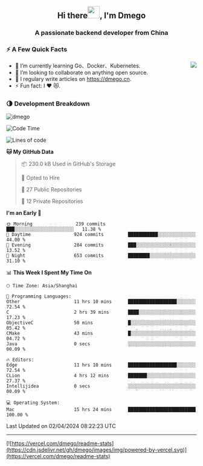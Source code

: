 <h2 align="center">Hi there<img src="https://cdn.jsdelivr.net/gh/dmego/images/img/Hi.gif" height="32" />, I'm Dmego </h2>
<h3 align="center">A passionate backend developer from China</h3>

### ⚡️ A Few Quick Facts

<img align="right" src="https://readme-stats-dmego.vercel.app/api?username=dmego&show_icons=true&icon_color=1573B3&hide_title=true&text_color=718096&bg_color=00000000&hide_border=true"/>

<ul>
    <li> 🌱 I’m currently learning Go、Docker、Kubernetes.</li>
    <li> 👯 I’m looking to collaborate on anything open source.</li>
    <li> 📝 I regulary write articles on <a href="https://dmego.cn">https://dmego.cn</a>.</li>
    <li> ⚡ Fun fact: I ❤️ 😻.</li>
</ul>

### 🌗 Development Breakdown

<img src="https://komarev.com/ghpvc/?username=dmego" alt="dmego" />

<!--START_SECTION:waka-->
![Code Time](http://img.shields.io/badge/Code%20Time-2%2C641%20hrs%2046%20mins-blue)

![Lines of code](https://img.shields.io/badge/From%20Hello%20World%20I%27ve%20Written-687.6%20thousand%20lines%20of%20code-blue)

**🐱 My GitHub Data** 

> 📦 230.0 kB Used in GitHub's Storage 
 > 
> 💼 Opted to Hire
 > 
> 📜 27 Public Repositories 
 > 
> 🔑 12 Private Repositories 
 > 
**I'm an Early 🐤** 

```text
🌞 Morning                239 commits         ███░░░░░░░░░░░░░░░░░░░░░░   11.38 % 
🌆 Daytime                924 commits         ███████████░░░░░░░░░░░░░░   44.00 % 
🌃 Evening                284 commits         ███░░░░░░░░░░░░░░░░░░░░░░   13.52 % 
🌙 Night                  653 commits         ████████░░░░░░░░░░░░░░░░░   31.10 % 
```


📊 **This Week I Spent My Time On** 

```text
🕑︎ Time Zone: Asia/Shanghai

💬 Programming Languages: 
Other                    11 hrs 10 mins      ██████████████████░░░░░░░   72.54 % 
C                        2 hrs 39 mins       ████░░░░░░░░░░░░░░░░░░░░░   17.23 % 
ObjectiveC               50 mins             █░░░░░░░░░░░░░░░░░░░░░░░░   05.42 % 
CMake                    43 mins             █░░░░░░░░░░░░░░░░░░░░░░░░   04.72 % 
Java                     0 secs              ░░░░░░░░░░░░░░░░░░░░░░░░░   00.09 % 

🔥 Editors: 
Edge                     11 hrs 10 mins      ██████████████████░░░░░░░   72.54 % 
CLion                    4 hrs 12 mins       ███████░░░░░░░░░░░░░░░░░░   27.37 % 
Intellijidea             0 secs              ░░░░░░░░░░░░░░░░░░░░░░░░░   00.09 % 

💻 Operating System: 
Mac                      15 hrs 24 mins      █████████████████████████   100.00 % 
```


 Last Updated on 02/04/2024 08:22:23 UTC
<!--END_SECTION:waka-->

---

[![https://vercel.com/dmego/readme-stats](https://cdn.jsdelivr.net/gh/dmego/images/img/powered-by-vercel.svg)](https://vercel.com/dmego/readme-stats)

